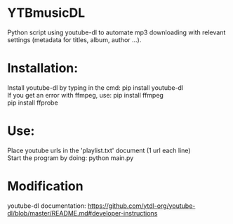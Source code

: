 # YTBmusicDL
Python script using youtube-dl to automate mp3 downloading with relevant settings (metadata for titles, album, author ...).


# Installation:
 Install youtube-dl by typing in the cmd: pip install youtube-dl  
 If you get an error with ffmpeg, use: pip install ffmpeg  
                                       pip install ffprobe  

# Use:
Place youtube urls in the 'playlist.txt' document (1 url each line)  
Start the program by doing: python main.py  

# Modification
youtube-dl documentation: https://github.com/ytdl-org/youtube-dl/blob/master/README.md#developer-instructions
